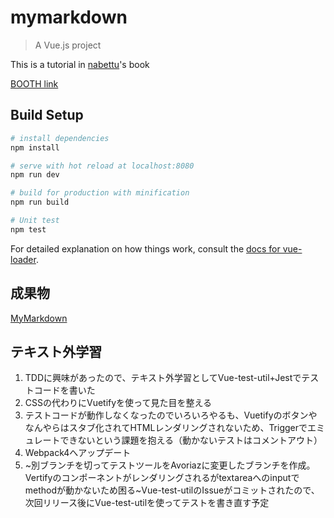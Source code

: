 # mymarkdown

> A Vue.js project

This is a tutorial in [nabettu](https://github.com/nabettu)'s book

[BOOTH link](https://booth.pm/ja/items/829853)

## Build Setup

``` bash
# install dependencies
npm install

# serve with hot reload at localhost:8080
npm run dev

# build for production with minification
npm run build

# Unit test
npm test
```
For detailed explanation on how things work, consult the [docs for vue-loader](http://vuejs.github.io/vue-loader).

## 成果物

[MyMarkdown](https://mymarkdown-3b8fc.firebaseapp.com/)

## テキスト外学習
1. TDDに興味があったので、テキスト外学習としてVue-test-util+Jestでテストコードを書いた
1. CSSの代わりにVuetifyを使って見た目を整える
1. テストコードが動作しなくなったのでいろいろやるも、Vuetifyのボタンやなんやらはスタブ化されてHTMLレンダリングされないため、Triggerでエミュレートできないという課題を抱える（動かないテストはコメントアウト）
1. Webpack4へアップデート
1. ~別ブランチを切ってテストツールをAvoriazに変更したブランチを作成。Vertifyのコンポーネントがレンダリングされるがtextareaへのinputでmethodが動かないため困る~Vue-test-utilのIssueがコミットされたので、次回リリース後にVue-test-utilを使ってテストを書き直す予定